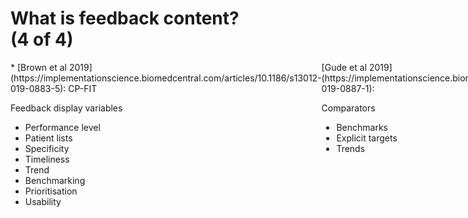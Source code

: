# What is feedback content? <br> (4 of 4)

<style>
.container{
    display: flex;
}
.col{
    flex: 1;
}
</style>

<div class="container">

<div class="col">
* [Brown et al 2019](https://implementationscience.biomedcentral.com/articles/10.1186/s13012-019-0883-5): CP-FIT

Feedback display variables

* Performance level
* Patient lists
* Specificity
* Timeliness
* Trend
* Benchmarking
* Prioritisation
* Usability
</div>

<div class="col">
[Gude et al 2019](https://implementationscience.biomedcentral.com/articles/10.1186/s13012-019-0887-1):

Comparators

* Benchmarks
* Explicit targets
* Trends
</div>
</div>
